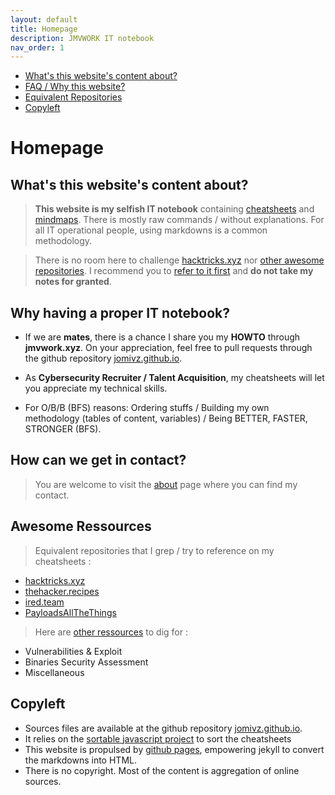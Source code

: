 ```yaml
---
layout: default
title: Homepage
description: JMVWORK IT notebook
nav_order: 1
---
```

<!-- vscode-markdown-toc -->
* [What's this website's content about?](#Whatsthiswebsitescontentabout)
* [FAQ / Why this website?](#FAQWhythiswebsite)
* [Equivalent Repositories](#EquivalentRepositories)
* [Copyleft](#Copyleft)

<!-- vscode-markdown-toc-config
	numbering=true
	autoSave=true
	/vscode-markdown-toc-config -->
<!-- /vscode-markdown-toc -->

# Homepage

##  <a name='Whatsthiswebsitescontentabout'></a>What's this website's content about?


> **This website is my selfish IT notebook** containing [cheatsheets](/cheatsheets) and [mindmaps](/mindmaps).
There is mostly raw commands / without explanations. For all IT operational people, using markdowns is a common methodology. 

> There is no room here to challenge [hacktricks.xyz](https://book.hacktricks.xyz) nor [other awesome repositories](/#AwesomeRessources).
I recommend you to [refer to it first](/#AwesomeRessources) and **do not take my notes for granted**.


##  <a name='FAQWhythiswebsite'></a> Why having a proper IT notebook? 

* If we are **mates**, there is a chance I share you my **HOWTO** through **jmvwork.xyz**.
On your appreciation, feel free to pull requests through the github repository [jomivz.github.io](https://github.com/jomivz/jomivz.github.io).

* As **Cybersecurity Recruiter / Talent Acquisition**, my cheatsheets will let you appreciate my technical skills.

* For O/B/B (BFS) reasons: Ordering stuffs / Building my own methodology (tables of content, variables) / Being BETTER, FASTER, STRONGER (BFS).

## How can we **get in contact?** 

> You are welcome to visit the [about](/about/) page where you can find my contact.  


##  <a name='EquivalentRepositories'></a>Awesome Ressources


> Equivalent repositories that I grep / try to reference on my cheatsheets : 

* [hacktricks.xyz](https://book.hacktricks.xyz)
* [thehacker.recipes](https://www.thehacker.recipes)
* [ired.team](https://ired.team) 
* [PayloadsAllTheThings](https://github.com/swisskyrepo/PayloadsAllTheThings)

> Here are [other ressources](/ressources) to dig for :

* Vulnerabilities & Exploit
* Binaries Security Assessment
* Miscellaneous

##  <a name='Copyleft'></a>Copyleft


* Sources files are available at the github repository [jomivz.github.io](https://github.com/jomivz/jomivz.github.io). 
* It relies on the [sortable javascript project](https://githubhelp.com/tofsjonas/sortable) to sort the cheatsheets
* This website is propulsed by [github pages](https://pages.github.com/), empowering jekyll to convert the markdowns into HTML.
* There is no copyright. Most of the content is aggregation of online sources. 